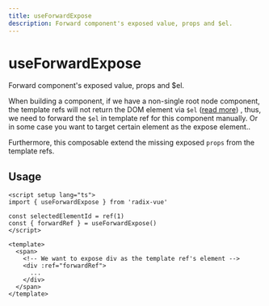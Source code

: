 ```yaml
--- 
title: useForwardExpose
description: Forward component's exposed value, props and $el.
---
```




# useForwardExpose

<Description>
Forward component's exposed value, props and $el.
</Description>

When building a component, if we have a non-single root node component, the template refs will not return the DOM element via `$el` ([read more](https://vuejs.org/api/component-instance.html#el)) , thus, we need to forward the `$el` in template ref for this component manually. Or in some case you want to target certain element as the expose element..

Furthermore, this composable extend the missing exposed `props` from the template refs.

## Usage

```vue
<script setup lang="ts">
import { useForwardExpose } from 'radix-vue'

const selectedElementId = ref(1)
const { forwardRef } = useForwardExpose()
</script>

<template>
  <span>
    <!-- We want to expose div as the template ref's element -->
    <div :ref="forwardRef">
      ...
    </div>
  </span>
</template>
```
 